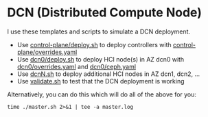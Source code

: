 # DCN (Distributed Compute Node)

I use these templates and scripts to simulate a DCN deployment.

- Use [control-plane/deploy.sh](control-plane/deploy.sh) to deploy controllers with [control-plane/overrides.yaml](control-plane/overrides.yaml)
- Use [dcn0/deploy.sh](dcn0/deploy.sh) to deploy HCI node(s) in AZ dcn0 with [dcn0/overrides.yaml](dcn0/overrides.yaml) and [dcn0/ceph.yaml](dcn0/ceph.yaml)
- Use [dcnN.sh](dcnN.sh) to deploy additional HCI nodes in AZ dcn1, dcn2, ... 
- Use [validate.sh](validate.sh) to test that the DCN deployment is working

Alternatively, you can do this which will do all of the above for you:

`time ./master.sh 2>&1 | tee -a master.log`
